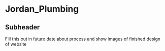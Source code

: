 # Jordan_Plumbing

## Subheader

Fill this out in future date about process and show images of finished design of website
